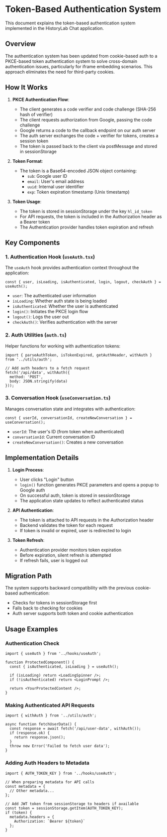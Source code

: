 # Token-Based Authentication System

This document explains the token-based authentication system implemented in the HistoryLab Chat application.

## Overview

The authentication system has been updated from cookie-based auth to a PKCE-based token authentication system to solve cross-domain authentication issues, particularly for iframe embedding scenarios. This approach eliminates the need for third-party cookies.

## How It Works

1. **PKCE Authentication Flow**:
   - The client generates a code verifier and code challenge (SHA-256 hash of verifier)
   - The client requests authorization from Google, passing the code challenge
   - Google returns a code to the callback endpoint on our auth server
   - The auth server exchanges the code + verifier for tokens, creates a session token
   - The token is passed back to the client via postMessage and stored in sessionStorage

2. **Token Format**:
   - The token is a Base64-encoded JSON object containing:
     - `sub`: Google user ID
     - `email`: User's email address 
     - `uuid`: Internal user identifier
     - `exp`: Token expiration timestamp (Unix timestamp)

3. **Token Usage**:
   - The token is stored in sessionStorage under the key `hl_id_token`
   - For API requests, the token is included in the Authorization header as a Bearer token
   - The Authentication provider handles token expiration and refresh

## Key Components

### 1. Authentication Hook (`useAuth.tsx`)

The `useAuth` hook provides authentication context throughout the application:

```tsx
const { user, isLoading, isAuthenticated, login, logout, checkAuth } = useAuth();
```

- `user`: The authenticated user information
- `isLoading`: Whether auth state is being loaded
- `isAuthenticated`: Whether the user is authenticated
- `login()`: Initiates the PKCE login flow
- `logout()`: Logs the user out
- `checkAuth()`: Verifies authentication with the server

### 2. Auth Utilities (`auth.ts`)

Helper functions for working with authentication tokens:

```tsx
import { parseAuthToken, isTokenExpired, getAuthHeader, withAuth } from '../utils/auth';

// Add auth headers to a fetch request
fetch('/api/data', withAuth({
  method: 'POST',
  body: JSON.stringify(data)
}));
```

### 3. Conversation Hook (`useConversation.ts`)

Manages conversation state and integrates with authentication:

```tsx
const { userId, conversationId, createNewConversation } = useConversation();
```

- `userId`: The user's ID (from token when authenticated)
- `conversationId`: Current conversation ID
- `createNewConversation()`: Creates a new conversation

## Implementation Details

1. **Login Process**:
   - User clicks "Login" button
   - `login()` function generates PKCE parameters and opens a popup to Google auth
   - On successful auth, token is stored in sessionStorage
   - The application state updates to reflect authenticated status

2. **API Authentication**:
   - The token is attached to API requests in the Authorization header
   - Backend validates the token for each request
   - If token is invalid or expired, user is redirected to login

3. **Token Refresh**:
   - Authentication provider monitors token expiration
   - Before expiration, silent refresh is attempted
   - If refresh fails, user is logged out

## Migration Path

The system supports backward compatibility with the previous cookie-based authentication:

- Checks for tokens in sessionStorage first
- Falls back to checking for cookies
- Auth server supports both token and cookie authentication

## Usage Examples

### Authentication Check

```tsx
import { useAuth } from '../hooks/useAuth';

function ProtectedComponent() {
  const { isAuthenticated, isLoading } = useAuth();
  
  if (isLoading) return <LoadingSpinner />;
  if (!isAuthenticated) return <LoginPrompt />;
  
  return <YourProtectedContent />;
}
```

### Making Authenticated API Requests

```tsx
import { withAuth } from '../utils/auth';

async function fetchUserData() {
  const response = await fetch('/api/user-data', withAuth());
  if (response.ok) {
    return response.json();
  }
  throw new Error('Failed to fetch user data');
}
```

### Adding Auth Headers to Metadata

```tsx
import { AUTH_TOKEN_KEY } from '../hooks/useAuth';

// When preparing metadata for API calls
const metadata = {
  // Other metadata...
};

// Add JWT token from sessionStorage to headers if available
const token = sessionStorage.getItem(AUTH_TOKEN_KEY);
if (token) {
  metadata.headers = {
    Authorization: `Bearer ${token}`
  };
}
``` 